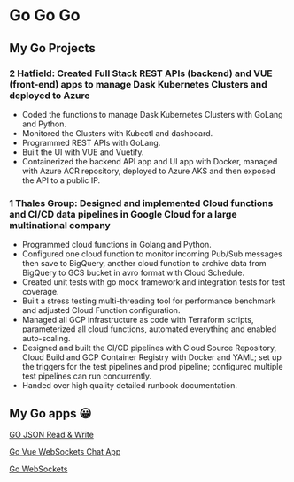 # Go Go Go

## My Go Projects

### 2 Hatfield: Created Full Stack REST APIs (backend) and VUE (front-end) apps to manage Dask Kubernetes Clusters and deployed to Azure

- Coded the functions to manage Dask Kubernetes Clusters with GoLang and Python.
- Monitored the Clusters with Kubectl and dashboard.
- Programmed REST APIs with GoLang.
- Built the UI with VUE and Vuetify.
- Containerized the backend API app and UI app with Docker, managed with Azure ACR repository, deployed to Azure AKS and then exposed the API to a public IP.

### 1 Thales Group: Designed and implemented Cloud functions and CI/CD data pipelines in Google Cloud for a large multinational company

- Programmed cloud functions in Golang and Python.
- Configured one cloud function to monitor incoming Pub/Sub messages then save to BigQuery, another cloud function to archive data from BigQuery to GCS bucket in avro format with Cloud Schedule.
- Created unit tests with go mock framework and integration tests for test coverage.
- Built a stress testing multi-threading tool for performance benchmark and adjusted Cloud Function configuration.
- Managed all GCP infrastructure as code with Terraform scripts, parameterized all cloud functions, automated everything and enabled auto-scaling.
- Designed and built the CI/CD pipelines with Cloud Source Repository, Cloud Build and GCP Container Registry with Docker and YAML; set up the triggers for the test pipelines and prod pipeline; configured multiple test pipelines can run concurrently.
- Handed over high quality detailed runbook documentation.

## My Go apps 😀

[GO JSON Read & Write](GoJsonReadWrite/README.md)

[Go Vue WebSockets Chat App](GoVueWebSocketsChat/README.md)

[Go WebSockets](GoWebSocketsConsole/README.md)
